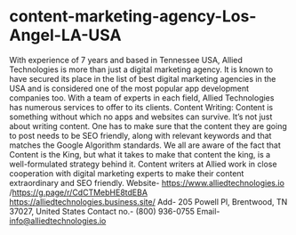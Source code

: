 # content-marketing-agency-Los-Angel-LA-USA
  With experience of 7 years and based in Tennessee USA, Allied Technologies is more than just a digital marketing agency. It is known to have secured its place in the list of best digital marketing agencies in the USA and is considered one of the most popular app development companies too. With a team of experts in each field, Allied Technologies has numerous services to offer to its clients.  Content Writing: Content is something without which no apps and websites can survive. It’s not just about writing content. One has to make sure that the content they are going to post needs to be SEO friendly, along with relevant keywords and that matches the Google Algorithm standards. We all are aware of the fact that Content is the King, but what it takes to make that content the king, is a well-formulated strategy behind it. Content writers at Allied work in close cooperation with digital marketing experts to make their content extraordinary and SEO friendly. Website- https://www.alliedtechnologies.io /https://g.page/r/CdCTMebHE8tdEBA https://alliedtechnologies.business.site/ Add- 205 Powell Pl, Brentwood, TN 37027, United States Contact no.- (800) 936-0755 Email- info@alliedtechnologies.io
